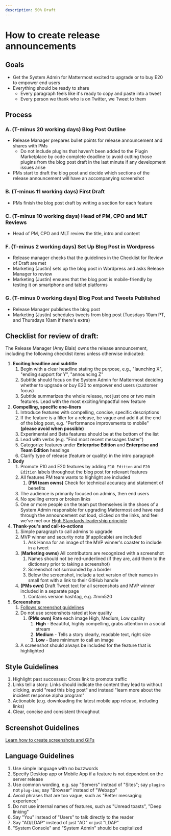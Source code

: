 ```yaml
---
description: 50% Draft
---
```


# How to create release announcements

## **Goals**

* Get the System Admin for Mattermost excited to upgrade or to buy E20 to empower end users
* Everything should be ready to share
  * Every paragraph feels like it's ready to copy and paste into a tweet
  * Every person we thank who is on Twitter, we Tweet to them

## **Process**

### A. \(T-minus 20 working days\) Blog Post Outline

* Release Manager prepares bullet points for release announcement and shares with PMs
  * Do not include plugins that haven't been added to the Plugin Marketplace by code complete deadline to avoid cutting those plugins from the blog post draft in the last minute if any development issues arise
* PMs start to draft the blog post and decide which sections of the release announcement will have an accompanying screenshot

### B. \(T-minus 11 working days\) First Draft

* PMs finish the blog post draft by writing a section for each feature

### C. \(T-minus 10 working days\) Head of PM, CPO and MLT Reviews

* Head of PM, CPO and MLT review the title, intro and content

### F. \(T-minus 2 working days\) Set Up Blog Post in Wordpress

* Release manager checks that the guidelines in the Checklist for Review of Draft are met
* Marketing (Justin) sets up the blog post in Wordpress and asks Release Manager to review
* Marketing (Justin) ensures that the blog post is mobile-friendly by testing it on smartphone and tablet platforms

### G. \(T-minus 0 working days\) Blog Post and Tweets Published

* Release Manager publishes the blog post
* Marketing (Justin) schedules tweets from blog post \(Tuesdays 10am PT, and Thursdays 10am if there's extra\)

## **Checklist for review of draft:**

The Release Manager \(Amy Blais\) owns the release announcement, including the following checklist items unless otherwise indicated:

1. **Exciting headline and subtitle**
   1. Begin with a clear headline stating the purpose, e.g., "launching X", "ending support for Y", "announcing Z"
   2. Subtitle should focus on the System Admin for Mattermost deciding whether to upgrade or buy E20 to empower end users (customer focus)
   3. Subtitle summarizes the whole release, not just one or two main features. Lead with the most exciting/impactful new feature
2. **Compelling, specific one-liners**
   1. Introduce features with compelling, concise, specific descriptions
   2. If the feature is a filler for a release, be vague and add it at the end of the blog post, e.g. "Performance improvements to mobile" **\(please avoid when possible\)**
   3. Experimental and Beta features should be at the bottom of the list
   4. Lead with verbs \(e.g. "Find most recent messages faster"\)
   5. Categorize features under **Enterprise Edition** and **Enterprise and Team Edition** headings
   6. Clarify type of release \(feature or quality\) in the intro paragraph
3. **Body**
   1. Promote E10 and E20 features by adding `E10 Edition` and `E20 Edition` labels throughout the blog post for relevant features
   2. All features PM team wants to highlight are included
      1. **\(PM team owns\)** Check for technical accuracy and statement of benefits
   3. The audience is primarily focused on admins, then end users
   4. No spelling errors or broken links
   5. One or more people on the team put themselves in the shoes of a System Admin responsible for upgrading Mattermost and have read through the announcement out loud, clicked on the links, and feel we've met our [High Standards leadership principle](https://handbook.mattermost.com/company/about-mattermost#leadership-principles)
4. **Thank-you's and call-to-actions**
   1. Simple paragraph to call admins to upgrade
   2. MVP winner and security note \(if applicable\) are included
      1. Ask Hanna for an image of the MVP winner's coaster to include in a tweet
   3. \(**Marketing owns\)** All contributors are recognized with a screenshot 
      1. Names should not be red-underlined \(if they are, add them to the dictionary prior to taking a screenshot\)
      2. Screenshot not surrounded by a border
      3. Below the screenshot, include a text version of their names in small font with a link to their GitHub handle
   4. **\(PMs own\)** Draft Tweet text for all screenshots and MVP winner included in a separate page
      1. Contains version hashtag, e.g. \#mm520
5. **Screenshots**
   1. [Follows screenshot guidelines](https://handbook.mattermost.com/operations/messaging-and-math/how-to-guides-for-m-and-m/how-to-create-screenshots-and-gifs)
   2. Do not use screenshots rated at low quality
      1. **\(PMs own\)** Rate each image High, Medium, Low quality
         1. **High** - Beautiful, highly compelling, grabs attention in a social stream 
         2. **Medium** - Tells a story clearly, readable text, right size 
         3. **Low** - Bare minimum to call an image
   3. A screenshot should always be included for the feature that is highlighted

## **Style Guidelines**

1. Highlight past successes: Cross link to promote traffic 
2. Links tell a story: Links should indicate the content they lead to without clicking, avoid "read this blog post" and instead "learn more about the incident response alpha program"
3. Actionable (e.g. downloading the latest mobile app release, including links)
4. Clear, concise and consistent throughout

## Screenshot Guidelines

[Learn how to create screenshots and GIFs](https://handbook.mattermost.com/operations/messaging-and-math/how-to-guides-for-m-and-m/how-to-create-screenshots-and-gifs)

## Language Guidelines

1. Use simple language with no buzzwords
2. Specify Desktop app or Mobile App if a feature is not dependent on the server release
3. Use common wording, e.g. say "Servers" instead of "Sites"; say `plugins` not `plug-ins`; say "Browser" instead of "Webapp"
4. Avoid phrases that are too vague, such as "Better messaging experience"
5. Do not use internal names of features, such as "Unread toasts", "Deep linking"
6. Say "You" instead of "Users" to talk directly to the reader
7. Say  "AD/LDAP" instead of just "AD" or just "LDAP"
8. "System Console" and "System Admin" should be capitalized
